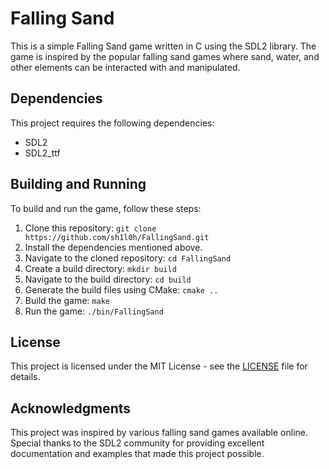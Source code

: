 # Falling Sand

This is a simple Falling Sand game written in C using the SDL2 library. The game is inspired by the popular falling sand games where sand, water, and other elements can be interacted with and manipulated.

## Dependencies

This project requires the following dependencies:

* SDL2
* SDL2_ttf

## Building and Running

To build and run the game, follow these steps:

1. Clone this repository: `git clone https://github.com/sh1l0h/FallingSand.git`
2. Install the dependencies mentioned above.
3. Navigate to the cloned repository: `cd FallingSand`
4. Create a build directory: `mkdir build`
5. Navigate to the build directory: `cd build`
6. Generate the build files using CMake: `cmake ..`
4. Build the game: `make`
6. Run the game: `./bin/FallingSand`

## License

This project is licensed under the MIT License - see the [LICENSE](./LICENSE) file for details.

## Acknowledgments

This project was inspired by various falling sand games available online. Special thanks to the SDL2 community for providing excellent documentation and examples that made this project possible.